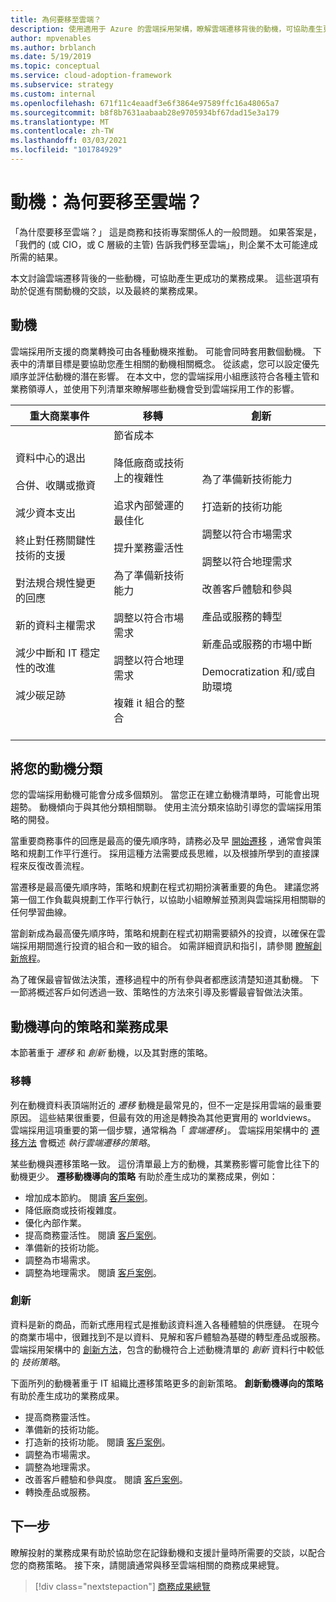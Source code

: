 ```yaml
---
title: 為何要移至雲端？
description: 使用適用于 Azure 的雲端採用架構，瞭解雲端遷移背後的動機，可協助產生更成功的業務成果。
author: mpvenables
ms.author: brblanch
ms.date: 5/19/2019
ms.topic: conceptual
ms.service: cloud-adoption-framework
ms.subservice: strategy
ms.custom: internal
ms.openlocfilehash: 671f11c4eaadf3e6f3864e97589ffc16a48065a7
ms.sourcegitcommit: b8f8b7631aabaab28e9705934bf67dad15e3a179
ms.translationtype: MT
ms.contentlocale: zh-TW
ms.lasthandoff: 03/03/2021
ms.locfileid: "101784929"
---
```

# <a name="motivations-why-are-we-moving-to-the-cloud"></a>動機：為何要移至雲端？

「為什麼要移至雲端？」 這是商務和技術專案關係人的一般問題。 如果答案是，「我們的 (或 CIO，或 C 層級的主管) 告訴我們移至雲端」，則企業不太可能達成所需的結果。

本文討論雲端遷移背後的一些動機，可協助產生更成功的業務成果。 這些選項有助於促進有關動機的交談，以及最終的業務成果。

## <a name="motivations"></a>動機

雲端採用所支援的商業轉換可由各種動機來推動。 可能會同時套用數個動機。 下表中的清單目標是要協助您產生相關的動機相關概念。 從該處，您可以設定優先順序並評估動機的潛在影響。 在本文中，您的雲端採用小組應該符合各種主管和業務領導人，並使用下列清單來瞭解哪些動機會受到雲端採用工作的影響。

| 重大商業事件 | 移轉 | 創新 |
|---|---|---|
| 資料中心的退出 <br><br> 合併、收購或撤資 <br><br> 減少資本支出 <br><br> 終止對任務關鍵性技術的支援 <br><br> 對法規合規性變更的回應 <br><br> 新的資料主權需求 <br><br> 減少中斷和 IT 穩定性的改進 <br><br>減少碳足跡 <br><br> | 節省成本 <br><br> 降低廠商或技術上的複雜性 <br><br> 追求內部營運的最佳化 <br><br> 提升業務靈活性 <br><br> 為了準備新技術能力 <br><br> 調整以符合市場需求 <br><br> 調整以符合地理需求 <br><br> 複雜 it 組合的整合 <br><br> | 為了準備新技術能力 <br><br> 打造新的技術功能 <br><br> 調整以符合市場需求 <br><br> 調整以符合地理需求 <br><br> 改善客戶體驗和參與 <br><br> 產品或服務的轉型 <br><br> 新產品或服務的市場中斷 <br><br> Democratization 和/或自助環境 |

## <a name="classify-your-motivations"></a>將您的動機分類

您的雲端採用動機可能會分成多個類別。 當您正在建立動機清單時，可能會出現趨勢。 動機傾向于與其他分類相關聯。 使用主流分類來協助引導您的雲端採用策略的開發。

當重要商務事件的回應是最高的優先順序時，請務必及早 [開始遷移](../get-started/migrate.md) ，通常會與策略和規劃工作平行進行。 採用這種方法需要成長思維，以及根據所學到的直接課程來反復改善流程。

當遷移是最高優先順序時，策略和規劃在程式初期扮演著重要的角色。 建議您將第一個工作負載與規劃工作平行執行，以協助小組瞭解並預測與雲端採用相關聯的任何學習曲線。

當創新成為最高優先順序時，策略和規劃在程式初期需要額外的投資，以確保在雲端採用期間進行投資的組合和一致的組合。 如需詳細資訊和指引，請參閱 [瞭解創新旅程](../get-started/innovate.md)。

為了確保最睿智做法決策，遷移過程中的所有參與者都應該清楚知道其動機。 下一節將概述客戶如何透過一致、策略性的方法來引導及影響最睿智做法決策。

## <a name="motivation-driven-strategies-and-business-outcomes"></a>動機導向的策略和業務成果

本節著重于 *遷移* 和 *創新* 動機，以及其對應的策略。

### <a name="migration"></a>移轉

列在動機資料表頂端附近的 *遷移* 動機是最常見的，但不一定是採用雲端的最重要原因。 這些結果很重要，但最有效的用途是轉換為其他更實用的 worldviews。 雲端採用這項重要的第一個步驟，通常稱為「 *雲端遷移*」。 雲端採用架構中的 [遷移方法](../get-started/migrate.md) 會概述 *執行雲端遷移的策略*。

某些動機與遷移策略一致。 這份清單最上方的動機，其業務影響可能會比往下的動機更少。 **遷移動機導向的策略** 有助於產生成功的業務成果，例如：

- 增加成本節約。 閱讀 [客戶案例](https://customers.microsoft.com/story/canadian-power-generator-shines-light-on-numbers)。
- 降低廠商或技術複雜度。
- 優化內部作業。
- 提高商務靈活性。 閱讀 [客戶案例](https://customers.microsoft.com/story/845185-academy-motion-picture-arts-sciences-media-entertainment-azure)。
- 準備新的技術功能。
- 調整為市場需求。
- 調整為地理需求。 閱讀 [客戶案例](https://customers.microsoft.com/story/792289-walgreens-boots-alliance-retailers-azure-sap-migration)。

### <a name="innovation"></a>創新

資料是新的商品，而新式應用程式是推動該資料進入各種體驗的供應鏈。 在現今的商業市場中，很難找到不是以資料、見解和客戶體驗為基礎的轉型產品或服務。 雲端採用架構中的 [創新方法](../get-started/innovate.md)，包含的動機符合上述動機清單的 *創新* 資料行中較低的 *技術策略*。

下面所列的動機著重于 IT 組織比遷移策略更多的創新策略。 **創新動機導向的策略** 有助於產生成功的業務成果。

- 提高商務靈活性。
- 準備新的技術功能。
- 打造新的技術功能。 閱讀 [客戶案例](https://customers.microsoft.com/story/846315-ge-aviation-manufacturing-azure)。
- 調整為市場需求。
- 調整為地理需求。
- 改善客戶體驗和參與度。 閱讀 [客戶案例](https://customers.microsoft.com/story/724203-the-descartes-systems-group-travel-and-transportation-azure-sql-database)。
- 轉換產品或服務。

## <a name="next-steps"></a>下一步

瞭解投射的業務成果有助於協助您在記錄動機和支援計量時所需要的交談，以配合您的商務策略。 接下來，請閱讀通常與移至雲端相關的商務成果總覽。

> [!div class="nextstepaction"]
> [商務成果總覽](./business-outcomes/index.md)
